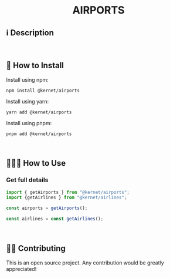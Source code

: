 <h1 align="center">AIRPORTS</h1>

## ℹ️️ Description


<br>

## 🔧 How to Install

Install using npm:

```
npm install @kernet/airports
```

Install using yarn:

```
yarn add @kernet/airports
```
Install using pnpm:

```
pnpm add @kernet/airports
```

<br>

## 👨🏻‍🏫 How to Use

### Get full details
```ts
import { getAirports } from "@kernet/airports";
import {getAirlines } from "@kernet/airlines";

const airports = getAirports();

const airlines = const getAirlines();

```

<br>

## 💁🏻 Contributing

This is an open source project. Any contribution would be greatly appreciated!
